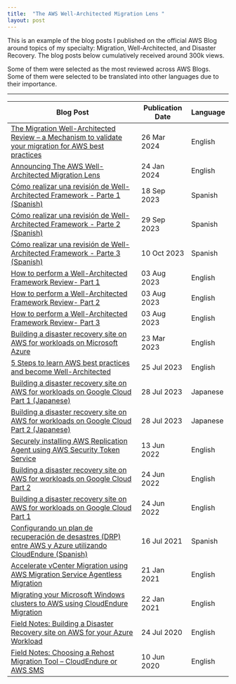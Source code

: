 ```yaml
---
title:  "The AWS Well-Architected Migration Lens "
layout: post
---
```


This is an example of the blog posts I published on the official AWS Blog around topics of my specialty: Migration, Well-Architected, and Disaster Recovery. The blog posts below cumulatively received around 300k views.

Some of them were selected as the most reviewed across AWS Blogs. Some of them were selected to be translated into other languages due to their importance.

***

| Blog Post                                                                                   | Publication Date | Language |
| ------------------------------------------------------------------------------------------- | ---------------- | -------- |
| [The Migration Well-Architected Review – a Mechanism to validate your migration for AWS best practices](https://aws.amazon.com/blogs/mt/the-migration-well-architected-review-a-mechanism-to-validate-your-migration-for-aws-best-practices/) | 26 Mar 2024      | English  |
| [Announcing The AWS Well-Architected Migration Lens](https://aws.amazon.com/blogs/mt/announcing-aws-well-architected-migration-lens/) | 24 Jan 2024      | English  |
| [Cómo realizar una revisión de Well-Architected Framework - Parte 1 (Spanish)](https://aws.amazon.com/es/blogs/aws-spanish/como-realizar-una-revision-de-well-architected-framework-parte-1/) | 18 Sep 2023      | Spanish  |
| [Cómo realizar una revisión de Well-Architected Framework - Parte 2 (Spanish)](https://aws.amazon.com/es/blogs/aws-spanish/como-realizar-una-revision-de-well-architected-framework-parte-2/) | 29 Sep 2023      | Spanish  |
| [Cómo realizar una revisión de Well-Architected Framework - Parte 3 (Spanish)](https://aws.amazon.com/es/blogs/aws-spanish/como-realizar-una-revision-de-well-architected-framework-parte-3/) | 10 Oct 2023      | Spanish  |
| [How to perform a Well-Architected Framework Review- Part 1](https://aws.amazon.com/blogs/mt/how-to-perform-a-well-architected-framework-review-part1/) | 03 Aug 2023      | English  |
| [How to perform a Well-Architected Framework Review- Part 2](https://aws.amazon.com/blogs/mt/how-to-perform-a-well-architected-framework-review-part2) | 03 Aug 2023      | English  |
| [How to perform a Well-Architected Framework Review- Part 3](https://aws.amazon.com/blogs/mt/how-to-perform-a-well-architected-framework-review-part3/) | 03 Aug 2023      | English  |
| [Building a disaster recovery site on AWS for workloads on Microsoft Azure](https://aws.amazon.com/blogs/storage/building-a-disaster-recovery-site-on-aws-for-workloads-on-microsoft-azure/) | 23 Mar 2023      | English  |
| [5 Steps to learn AWS best practices and become Well-Architected](https://aws.amazon.com/blogs/training-and-certification/5-steps-to-learn-aws-best-practices-and-become-well-architected/) | 25 Jul 2023      | English  |
| [Building a disaster recovery site on AWS for workloads on Google Cloud Part 1 (Japanese)](https://aws.amazon.com/jp/blogs/news/building-a-disaster-recovery-site-on-aws-for-workloads-on-google-cloud-part-1/) | 28 Jul 2023      | Japanese |
| [Building a disaster recovery site on AWS for workloads on Google Cloud Part 2 (Japanese)](https://aws.amazon.com/jp/blogs/news/building-a-disaster-recovery-site-on-aws-for-workloads-on-google-cloud-part-2/) | 28 Jul 2023      | Japanese  |
| [Securely installing AWS Replication Agent using AWS Security Token Service](https://aws.amazon.com/blogs/storage/securely-installing-aws-replication-agent-using-aws-security-token-service/) | 13 Jun 2022      | English  |
| [Building a disaster recovery site on AWS for workloads on Google Cloud Part 2](https://aws.amazon.com/blogs/storage/building-a-disaster-recovery-site-on-aws-for-workloads-on-google-cloud-part-2/) | 24 Jun 2022      | English  |
| [Building a disaster recovery site on AWS for workloads on Google Cloud Part 1](https://aws.amazon.com/blogs/storage/building-a-disaster-recovery-site-on-aws-for-workloads-on-google-cloud-part-1/) | 24 Jun 2022      | English  |
| [Configurando un plan de recuperación de desastres (DRP) entre AWS y Azure utilizando CloudEndure (Spanish)](https://aws.amazon.com/es/blogs/aws-spanish/configurando-un-plan-de-recuperacion-de-desastres-drp-entre-aws-y-azure-utilizando-cloudendure/) | 16 Jul 2021      | Spanish  |
| [Accelerate vCenter Migration using AWS Migration Service Agentless Migration](https://aws.amazon.com/blogs/mt/accelerate-vcenter-migration-using-aws-migration-service-agentless-migration/) | 21 Jan 2021      | English  |
| [Migrating your Microsoft Windows clusters to AWS using CloudEndure Migration](https://aws.amazon.com/blogs/storage/migrating-your-microsoft-windows-clusters-to-aws-using-cloudendure-migration/) | 22 Jan 2021      | English  |
| [Field Notes: Building a Disaster Recovery site on AWS for your Azure Workload](https://aws.amazon.com/blogs/architecture/field-notes-building-a-disaster-recovery-site-on-aws-for-your-azure-workload/) | 24 Jul 2020      | English  |
| [Field Notes: Choosing a Rehost Migration Tool – CloudEndure or AWS SMS](https://aws.amazon.com/blogs/architecture/field-notes-choosing-a-rehost-migration-tool-cloudendure-or-aws-sms/) | 10 Jun 2020      | English  |
